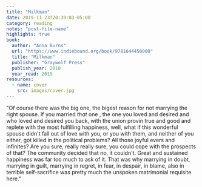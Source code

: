 ```yaml
---
title: "Milkman"
date: 2019-11-23T20:39:03-05:00
category: reading
notes: "post-file-name"
highlights: true
book:
  author: "Anna Burns"
  url: "https://www.indiebound.org/book/9781644450000"
  title: "Milkman"
  publisher: "Graywolf Press"
  publish_year: 2018
  year_read: 2019
resources:
  - name: cover
    src: images/cover.jpg
---
```


"Of course there was the big one, the bigest reason for not marrying the right spouse. If you married _that_ one , the one you loved and desired and who loved and desired you back, with the union provin true and good and replete with the most fulfilling happiness, well, what if this wonderful spouse didn't fall out of love with you, or you with them, and neither of you either, got killed in the political problems? All those joyful evers and infinites? Are you sure, really really sure, you could cope with the prospects of that? The community decided that no, it couldn't. Great and sustained happiness was far too much to ask of it. That was why marrying in doubt, marrying in guilt, marrying in regret, in fear, in despair, in blame, also in terrible self-sacrifice was pretty much the unspoken matrimonial requisite here."